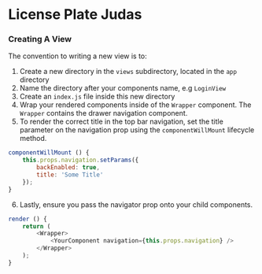 # License Plate Judas


### Creating A View

The convention to writing a new view is to:
1. Create a new directory in the `views` subdirectory, located in the `app` directory
2. Name the directory after your components name, e.g `LoginView`
3. Create an `index.js` file inside this new directory
4. Wrap your rendered components inside of the `Wrapper` component. The `Wrapper` contains the drawer navigation component.
5. To render the correct title in the top bar navigation, set the title parameter on the navigation prop using the `componentWillMount` lifecycle method.
```javascript
componentWillMount () {
    this.props.navigation.setParams({
        backEnabled: true,
        title: 'Some Title' 
    });
}
```
6. Lastly, ensure you pass the navigator prop onto your child components.
```javascript
render () {
    return (
        <Wrapper>
            <YourComponent navigation={this.props.navigation} />
        </Wrapper>
    );
}
```
